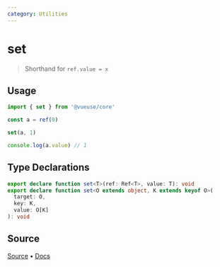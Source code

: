```yaml
---
category: Utilities
---
```


# set

> Shorthand for `ref.value = x`

## Usage

```ts
import { set } from '@vueuse/core'

const a = ref(0)

set(a, 1)

console.log(a.value) // 1
```

<!--FOOTER_STARTS-->
## Type Declarations

```typescript
export declare function set<T>(ref: Ref<T>, value: T): void
export declare function set<O extends object, K extends keyof O>(
  target: O,
  key: K,
  value: O[K]
): void
```

## Source

[Source](https://github.com/antfu/vueuse/blob/master/packages/shared/set/index.ts) • [Docs](https://github.com/antfu/vueuse/blob/master/packages/shared/set/index.md)


<!--FOOTER_ENDS-->
